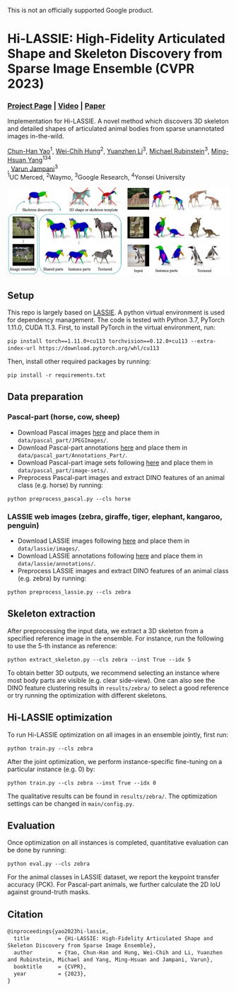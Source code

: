 This is not an officially supported Google product.

# Hi-LASSIE: High-Fidelity Articulated Shape and Skeleton Discovery from Sparse Image Ensemble (CVPR 2023)
### [Project Page](https://chhankyao.github.io/hi-lassie/) | [Video](https://youtu.be/s9FWABEm0WU) | [Paper](https://arxiv.org/abs/2212.11042)

Implementation for Hi-LASSIE. A novel method which discovers 3D skeleton and detailed shapes of articulated animal bodies from sparse unannotated images in-the-wild.

[Chun-Han Yao](https://www.chhankyao.com/)<sup>1</sup>, [Wei-Chih Hung](https://hfslyc.github.io/)<sup>2</sup>, [Yuanzhen Li](http://people.csail.mit.edu/yzli/)<sup>3</sup>, [Michael Rubinstein](http://people.csail.mit.edu/mrub/)<sup>3</sup>, [Ming-Hsuan Yang](http://faculty.ucmerced.edu/mhyang/)<sup>134</sup><br>, [Varun Jampani](https://varunjampani.github.io)<sup>3</sup><br>
<sup>1</sup>UC Merced, <sup>2</sup>Waymo, <sup>3</sup>Google Research, <sup>4</sup>Yonsei University

![](figures/teaser.png)


## Setup

This repo is largely based on [LASSIE](https://github.com/google/lassie). A python virtual environment is used for dependency management. The code is tested with Python 3.7, PyTorch 1.11.0, CUDA 11.3. First, to install PyTorch in the virtual environment, run:

```
pip install torch==1.11.0+cu113 torchvision==0.12.0+cu113 --extra-index-url https://download.pytorch.org/whl/cu113
```

Then, install other required packages by running:

```
pip install -r requirements.txt
```


## Data preparation

### Pascal-part (horse, cow, sheep)
* Download Pascal images [here](http://host.robots.ox.ac.uk/pascal/VOC/voc2010/#devkit) and place them in `data/pascal_part/JPEGImages/`.
* Download Pascal-part annotations [here](http://roozbehm.info/pascal-parts/pascal-parts.html) and place them in `data/pascal_part/Annotations_Part/`.
* Download Pascal-part image sets following [here](https://github.com/google/lassie) and place them in `data/pascal_part/image-sets/`.
* Preprocess Pascal-part images and extract DINO features of an animal class (e.g. horse) by running:
```
python preprocess_pascal.py --cls horse
```

### LASSIE web images (zebra, giraffe, tiger, elephant, kangaroo, penguin)
* Download LASSIE images following [here](https://github.com/google/lassie) and place them in `data/lassie/images/`.
* Download LASSIE annotations following [here](https://github.com/google/lassie) and place them in `data/lassie/annotations/`.
* Preprocess LASSIE images and extract DINO features of an animal class (e.g. zebra) by running:
```
python preprocess_lassie.py --cls zebra
```

## Skeleton extraction

After preprocessing the input data, we extract a 3D skeleton from a specified reference image in the ensemble. For instance, run the following to use the 5-th instance as reference:
```
python extract_skeleton.py --cls zebra --inst True --idx 5
```

To obtain better 3D outputs, we recommend selecting an instance where most body parts are visible (e.g. clear side-view). One can also see the DINO feature clustering results in `results/zebra/` to select a good reference or try running the optimization with different skeletons.


## Hi-LASSIE optimization

To run Hi-LASSIE optimization on all images in an ensemble jointly, first run:

```
python train.py --cls zebra
```

After the joint optimization, we perform instance-specific fine-tuning on a particular instance (e.g. 0) by:
```
python train.py --cls zebra --inst True --idx 0
```

The qualitative results can be found in `results/zebra/`. The optimization settings can be changed in `main/config.py`.


## Evaluation

Once optimization on all instances is completed, quantitative evaluation can be done by running:

```
python eval.py --cls zebra
```

For the animal classes in LASSIE dataset, we report the keypoint transfer accuracy (PCK). For Pascal-part animals, we further calculate the 2D IoU against ground-truth masks.


## Citation

```
@inproceedings{yao2023hi-lassie,
  title         = {Hi-LASSIE: High-Fidelity Articulated Shape and Skeleton Discovery from Sparse Image Ensemble},
  author        = {Yao, Chun-Han and Hung, Wei-Chih and Li, Yuanzhen and Rubinstein, Michael and Yang, Ming-Hsuan and Jampani, Varun},
  booktitle     = {CVPR},
  year          = {2023},
}
```
